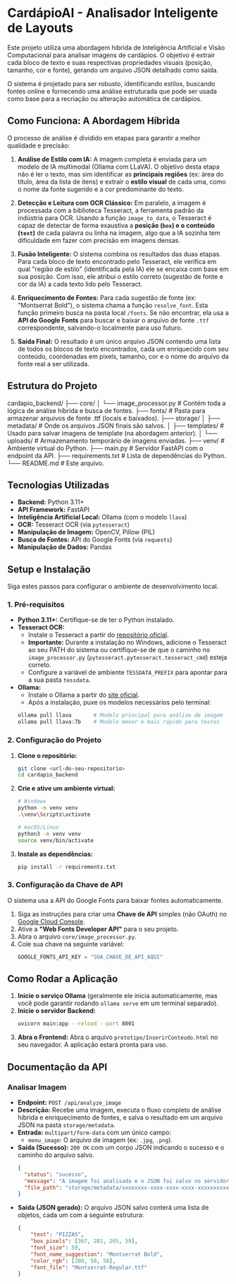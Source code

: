 # CardápioAI - Analisador Inteligente de Layouts

Este projeto utiliza uma abordagem híbrida de Inteligência Artificial e Visão Computacional para analisar imagens de cardápios. O objetivo é extrair cada bloco de texto e suas respectivas propriedades visuais (posição, tamanho, cor e fonte), gerando um arquivo JSON detalhado como saída.

O sistema é projetado para ser robusto, identificando estilos, buscando fontes online e fornecendo uma análise estruturada que pode ser usada como base para a recriação ou alteração automática de cardápios.

## Como Funciona: A Abordagem Híbrida

O processo de análise é dividido em etapas para garantir a melhor qualidade e precisão:

1.  **Análise de Estilo com IA:** A imagem completa é enviada para um modelo de IA multimodal (Ollama com LLaVA). O objetivo desta etapa não é ler o texto, mas sim identificar as **principais regiões** (ex: área do título, área da lista de itens) e extrair o **estilo visual** de cada uma, como o nome da fonte sugerido e a cor predominante do texto.

2.  **Detecção e Leitura com OCR Clássico:** Em paralelo, a imagem é processada com a biblioteca Tesseract, a ferramenta padrão da indústria para OCR. Usando a função `image_to_data`, o Tesseract é capaz de detectar de forma exaustiva a **posição (`box`) e o conteúdo (`text`)** de cada palavra ou linha na imagem, algo que a IA sozinha tem dificuldade em fazer com precisão em imagens densas.

3.  **Fusão Inteligente:** O sistema combina os resultados das duas etapas. Para cada bloco de texto encontrado pelo Tesseract, ele verifica em qual "região de estilo" (identificada pela IA) ele se encaixa com base em sua posição. Com isso, ele atribui o estilo correto (sugestão de fonte e cor da IA) a cada texto lido pelo Tesseract.

4.  **Enriquecimento de Fontes:** Para cada sugestão de fonte (ex: "Montserrat Bold"), o sistema chama a função `resolve_font`. Esta função primeiro busca na pasta local `/fonts`. Se não encontrar, ela usa a **API do Google Fonts** para buscar e baixar o arquivo de fonte `.ttf` correspondente, salvando-o localmente para uso futuro.

5.  **Saída Final:** O resultado é um único arquivo JSON contendo uma lista de todos os blocos de texto encontrados, cada um enriquecido com seu conteúdo, coordenadas em pixels, tamanho, cor e o nome do arquivo da fonte real a ser utilizada.

## Estrutura do Projeto

cardapio_backend/
├── core/
│ └── image_processor.py # Contém toda a lógica de análise híbrida e busca de fontes.
├── fonts/ # Pasta para armazenar arquivos de fonte .ttf (locais e baixados).
├── storage/
│ ├── metadata/ # Onde os arquivos JSON finais são salvos.
│ ├── templates/ # Usado para salvar imagens de template (na abordagem anterior).
│ └── uploads/ # Armazenamento temporário de imagens enviadas.
├── venv/ # Ambiente virtual do Python.
├── main.py # Servidor FastAPI com o endpoint da API.
├── requirements.txt # Lista de dependências do Python.
└── README.md # Este arquivo.


## Tecnologias Utilizadas

*   **Backend:** Python 3.11+
*   **API Framework:** FastAPI
*   **Inteligência Artificial Local:** Ollama (com o modelo `llava`)
*   **OCR:** Tesseract OCR (via `pytesseract`)
*   **Manipulação de Imagem:** OpenCV, Pillow (PIL)
*   **Busca de Fontes:** API do Google Fonts (via `requests`)
*   **Manipulação de Dados:** Pandas

## Setup e Instalação

Siga estes passos para configurar o ambiente de desenvolvimento local.

### 1. Pré-requisitos

*   **Python 3.11+:** Certifique-se de ter o Python instalado.
*   **Tesseract OCR:**
    *   Instale o Tesseract a partir do [repositório oficial](https://github.com/tesseract-ocr/tesseract/wiki).
    *   **Importante:** Durante a instalação no Windows, adicione o Tesseract ao seu PATH do sistema ou certifique-se de que o caminho no `image_processor.py` (`pytesseract.pytesseract.tesseract_cmd`) esteja correto.
    *   Configure a variável de ambiente `TESSDATA_PREFIX` para apontar para a sua pasta `tessdata`.
*   **Ollama:**
    *   Instale o Ollama a partir do [site oficial](https://ollama.com/).
    *   Após a instalação, puxe os modelos necessários pelo terminal:
      ```bash
      ollama pull llava       # Modelo principal para análise de imagem
      ollama pull llava:7b    # Modelo menor e mais rápido para testes
      ```

### 2. Configuração do Projeto

1.  **Clone o repositório:**
    ```bash
    git clone <url-do-seu-repositorio>
    cd cardapio_backend
    ```

2.  **Crie e ative um ambiente virtual:**
    ```bash
    # Windows
    python -m venv venv
    .\venv\Scripts\activate

    # macOS/Linux
    python3 -m venv venv
    source venv/bin/activate
    ```

3.  **Instale as dependências:**
    ```bash
    pip install -r requirements.txt
    ```

### 3. Configuração da Chave de API

O sistema usa a API do Google Fonts para baixar fontes automaticamente.

1.  Siga as instruções para criar uma **Chave de API** simples (não OAuth) no [Google Cloud Console](https://console.cloud.google.com/).
2.  Ative a **"Web Fonts Developer API"** para o seu projeto.
3.  Abra o arquivo `core/image_processor.py`.
4.  Cole sua chave na seguinte variável:
    ```python
    GOOGLE_FONTS_API_KEY = "SUA_CHAVE_DE_API_AQUI"
    ```

## Como Rodar a Aplicação

1.  **Inicie o serviço Ollama** (geralmente ele inicia automaticamente, mas você pode garantir rodando `ollama serve` em um terminal separado).
2.  **Inicie o servidor Backend:**
    ```bash
    uvicorn main:app --reload --port 8001
    ```
3.  **Abra o Frontend:** Abra o arquivo `prototipo/InserirConteudo.html` no seu navegador. A aplicação estará pronta para uso.

## Documentação da API

### Analisar Imagem

*   **Endpoint:** `POST /api/analyze_image`
*   **Descrição:** Recebe uma imagem, executa o fluxo completo de análise híbrida e enriquecimento de fontes, e salva o resultado em um arquivo JSON na pasta `storage/metadata`.
*   **Entrada:** `multipart/form-data` com um único campo:
    *   `menu_image`: O arquivo de imagem (ex: `.jpg`, `.png`).
*   **Saída (Sucesso):** `200 OK` com um corpo JSON indicando o sucesso e o caminho do arquivo salvo.
    ```json
    {
      "status": "sucesso",
      "message": "A imagem foi analisada e o JSON foi salvo no servidor.",
      "file_path": "storage/metadata/xxxxxxxx-xxxx-xxxx-xxxx-xxxxxxxxxxxx_analysis.json"
    }
    ```
*   **Saída (JSON gerado):** O arquivo JSON salvo conterá uma lista de objetos, cada um com a seguinte estrutura:
    ```json
    {
        "text": "PIZZAS",
        "box_pixels": [367, 281, 265, 59],
        "font_size": 59,
        "font_name_suggestion": "Montserrat Bold",
        "color_rgb": [200, 50, 50],
        "font_file": "Montserrat-Regular.ttf"
    }
    ```